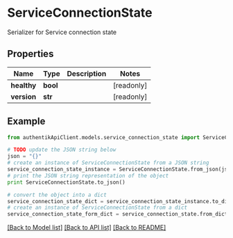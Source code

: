 # ServiceConnectionState

Serializer for Service connection state

## Properties
Name | Type | Description | Notes
------------ | ------------- | ------------- | -------------
**healthy** | **bool** |  | [readonly] 
**version** | **str** |  | [readonly] 

## Example

```python
from authentikApiClient.models.service_connection_state import ServiceConnectionState

# TODO update the JSON string below
json = "{}"
# create an instance of ServiceConnectionState from a JSON string
service_connection_state_instance = ServiceConnectionState.from_json(json)
# print the JSON string representation of the object
print ServiceConnectionState.to_json()

# convert the object into a dict
service_connection_state_dict = service_connection_state_instance.to_dict()
# create an instance of ServiceConnectionState from a dict
service_connection_state_form_dict = service_connection_state.from_dict(service_connection_state_dict)
```
[[Back to Model list]](../README.md#documentation-for-models) [[Back to API list]](../README.md#documentation-for-api-endpoints) [[Back to README]](../README.md)


